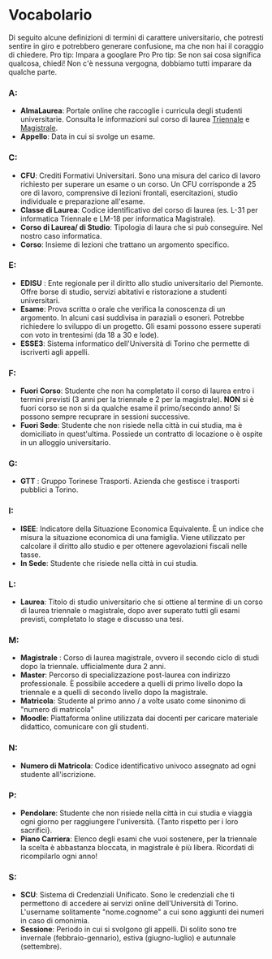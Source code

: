 # Vocabolario
Di seguito alcune definizioni di termini di carattere universitario, che potresti sentire in giro e potrebbero generare confusione, ma che non hai il coraggio di chiedere. 
Pro tip: Impara a googlare 
Pro Pro tip: Se non sai cosa significa qualcosa, chiedi! Non c'è nessuna vergogna, dobbiamo tutti imparare da qualche parte.


### A: 
- **AlmaLaurea**: Portale online che raccoglie i curricula degli studenti universitarie. Consulta le informazioni sul corso di laurea [Triennale](https://www2.almalaurea.it/cgi-php/universita/statistiche/visualizza.php?anno=2022&corstipo=tutti&ateneo=70031&facolta=1265&gruppo=tutti&livello=1&area4=tutti&pa=70031&classe=tutti&postcorso=tutti&isstella=0&isstella=0&presiui=tutti&disaggregazione=&LANG=it&CONFIG=profilo) e [Magistrale](https://www2.almalaurea.it/cgi-php/universita/statistiche/visualizza.php?anno=2022&corstipo=tutti&ateneo=70031&facolta=1265&gruppo=tutti&livello=2&area4=tutti&pa=70031&classe=tutti&postcorso=tutti&isstella=0&isstella=0&presiui=tutti&disaggregazione=&LANG=it&CONFIG=profilo).
- **Appello**: Data in cui si svolge un esame. 
### C:
- **CFU**: Crediti Formativi Universitari. Sono una misura del carico di lavoro richiesto per superare un esame o un corso. Un CFU corrisponde a 25 ore di lavoro, comprensive di lezioni frontali, esercitazioni, studio individuale e preparazione all'esame.
- **Classe di Laurea**: Codice identificativo del corso di laurea (es. L-31 per informatica Triennale e LM-18 per informatica Magistrale).
- **Corso di Laurea/ di Studio**: Tipologia di laura che si può conseguire. Nel nostro caso informatica. 
- **Corso**: Insieme di lezioni che trattano un argomento specifico.
### E:
- **EDISU** : Ente regionale per il diritto allo studio universitario del Piemonte. Offre borse di studio, servizi abitativi e ristorazione a studenti universitari.
- **Esame**: Prova scritta o orale che verifica la conoscenza di un argomento. In alcuni casi suddivisa in paraziali o esoneri. Potrebbe richiedere lo sviluppo di un progetto. Gli esami possono essere superati con voto in trentesimi (da 18 a 30 e lode).
- **ESSE3**: Sistema informatico dell'Università di Torino che permette di iscriverti agli appelli.
### F:
- **Fuori Corso**: Studente che non ha completato il corso di laurea entro i termini previsti (3 anni per la triennale e 2 per la magistrale). **NON** si è fuori corso se non si da qualche esame il primo/secondo anno! Si possono sempre recuprare in sessioni successive. 
- **Fuori Sede**: Studente che non risiede nella città in cui studia, ma è domiciliato in quest'ultima. Possiede un contratto di locazione o è ospite in un alloggio universitario.
### G:
- **GTT** : Gruppo Torinese Trasporti. Azienda che gestisce i trasporti pubblici a Torino.
### I:
- **ISEE**: Indicatore della Situazione Economica Equivalente. È un indice che misura la situazione economica di una famiglia. Viene utilizzato per calcolare il diritto allo studio e per ottenere agevolazioni fiscali nelle tasse.
- **In Sede**: Studente che risiede nella città in cui studia.
### L:
- **Laurea**: Titolo di studio universitario che si ottiene al termine di un corso di laurea triennale o magistrale, dopo aver superato tutti gli esami previsti, completato lo stage e discusso una tesi.
### M:
- **Magistrale** : Corso di laurea magistrale, ovvero il secondo ciclo di studi dopo la triennale. ufficialmente dura 2 anni. 
- **Master**: Percorso di specializzazione post-laurea con indirizzo professionale. È possibile accedere a quelli di primo livello dopo la triennale e a quelli di secondo livello dopo la magistrale.
- **Matricola**: Studente al primo anno / a volte usato come sinonimo di "numero di matricola"
- **Moodle**: Piattaforma online utilizzata dai docenti per caricare materiale didattico, comunicare con gli studenti.
### N:
- **Numero di Matricola**: Codice identificativo univoco assegnato ad ogni studente all'iscrizione.
### P:
- **Pendolare**: Studente che non risiede nella città in cui studia e viaggia ogni giorno per raggiungere l'università. {Tanto rispetto per i loro sacrifici}.
- **Piano Carriera**: Elenco degli esami che vuoi sostenere, per la triennale la scelta è abbastanza bloccata, in magistrale è più libera. Ricordati di ricompilarlo ogni anno!
### S:
- **SCU**: Sistema di Credenziali Unificato. Sono le credenziali che ti permettono di accedere ai servizi online dell'Università di Torino. L'username solitamente "nome.cognome" a cui sono aggiunti dei numeri in caso di omonimia.
- **Sessione**: Periodo in cui si svolgono gli appelli. Di solito sono tre invernale (febbraio-gennario), estiva (giugno-luglio) e autunnale (settembre). 